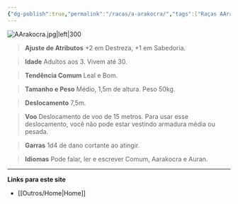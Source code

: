 ```yaml
---
{"dg-publish":true,"permalink":"/racas/a-arakocra/","tags":["Raças AArakocra"]}
---
```


![AArakocra.jpg|left|300](/img/user/Arquivos/AArakocra.jpg)

> **Ajuste de Atributos**
> +2 em Destreza, +1 em Sabedoria.  

> **Idade**
> Adultos aos 3. Vivem até 30.
 
> **Tendência Comum**
> Leal e Bom.

> **Tamanho e Peso**
> Médio, 1,5m de altura. Peso 50kg.  

> **Deslocamento**
> 7,5m.

> **Voo** 
> Deslocamento de voo de 15 metros. 
> Para usar esse deslocamento, você não pode estar vestindo armadura média ou pesada.

> **Garras**
> 1d4 de dano cortante ao atingir.

> **Idiomas**
> Pode falar, ler e escrever Comum, Aarakocra e Auran.

___
**Links para este site**  
- [[Outros/Home\|Home]]